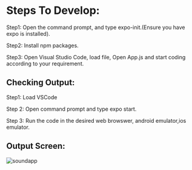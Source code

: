 # Steps To Develop:
Step1: Open the command prompt, and type expo-init.(Ensure you have expo is installed).

Step2: Install npm packages.

Step3: Open Visual Studio Code, load file, Open App.js and start coding according to your requirement.


## Checking Output:
Step1: Load VSCode

Step 2: Open command prompt and type expo start.

Step 3: Run the code in the desired web browswer, android emulator,ios emulator.


## Output Screen:

![soundapp](https://user-images.githubusercontent.com/72103327/125745999-925be307-0efe-4896-81cb-69990ef56ccf.PNG)

